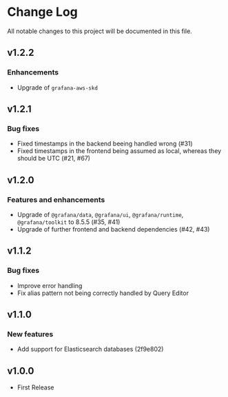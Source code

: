 # Change Log

All notable changes to this project will be documented in this file.

## v1.2.2
### Enhancements
- Upgrade of `grafana-aws-skd`

## v1.2.1
### Bug fixes
- Fixed timestamps in the backend beeing handled wrong (#31)
- Fixed timestamps in the frontend being assumed as local, whereas they should be UTC (#21, #67)
## v1.2.0
### Features and enhancements
- Upgrade of `@grafana/data`, `@grafana/ui`, `@grafana/runtime`, `@grafana/toolkit` to 8.5.5 (#35, #41)
- Upgrade of further frontend and backend dependencies (#42, #43)

## v1.1.2
### Bug fixes
- Improve error handling
- Fix alias pattern not being correctly handled by Query Editor

## v1.1.0

### New features

- Add support for Elasticsearch databases (2f9e802)

## v1.0.0

- First Release
